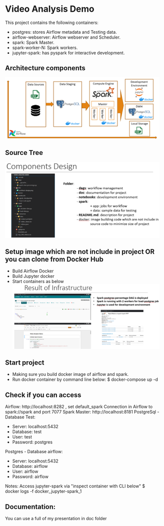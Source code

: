# Video Analysis Demo

This project contains the following containers:

* postgres: stores Airflow metadata and Testing data.
* airflow-webserver: Airflow webserver and Scheduler.
* spark: Spark Master.
* spark-worker-N: Spark workers.
* jupyter-spark: has pyspark for interactive development.

## Architecture components

![](./doc/architect-design.png "Architecture")

## Source Tree

![](./doc/components-design.png "Components")

## Setup image which are not include in project OR you can clone from Docker Hub

* Build Airflow Docker
* Build Jupyter docker
* Start containers as below
![](./doc/infrastructure.png "Infrastructure")

## Start project

* Making sure you build docker image of airflow and spark.
* Run docker container by command line below:
    $ docker-compose up -d

## Check if you can access

Airflow: http://localhost:8282 , set default_spark Connection in Airflow to spark://spark and port 7077
Spark Master: http://localhost:8181
PostgreSql - Database Test:
* Server: localhost:5432
* Database: test
* User: test
* Password: postgres

Postgres - Database airflow:
* Server: localhost:5432
* Database: airflow
* User: airflow
* Password: airflow

Notes: Access jupyter-spark via "inspect container with CLI below"
    $ docker logs -f docker_jupyter-spark_1
    
## Documentation:

You can use a full of my presentation in doc folder
